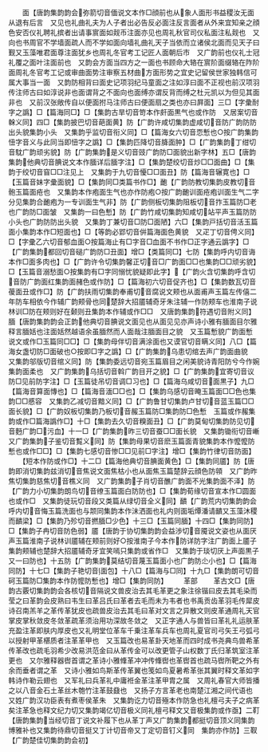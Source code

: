 <!-- { "loadSidebar": true } -->
　　面【唐韵集韵韵会弥箭切音偭说文本作□顔前也从象人面形书益稷汝无面从退有后言　又见也礼曲礼夫为人子者出必告反必面注反言面者从外来宜知亲之顔色安否仪礼聘礼摈者出请事賔面如觌币注面亦见也周礼秋官司仪私面注私觌也　又向也书周官不学墙面疏人而不学如面向墙礼曲礼天子当依而立诸侯北面而见天子曰觐又玉藻唯君面尊注面犹乡也周礼冬官考工记匠人面朝后市　又广韵前也仪礼士冠礼覆之面叶注面前也　又韵会方面当四方之一面也书顾命大辂在賔阶面缀辂在阼阶面周礼冬官考工记或审曲面势注审察五材曲方面形势之宜史记留侯世家独韩信可属大事当一面　又韵防相背曰面史记项羽纪马童面之注如淳曰面不正视也前汉项羽传注师古曰如淳说非也面谓背之不面向也面缚亦谓反背而缚之杜元凯以为但见其面非也　又前汉张敞传自以便面拊马注师古曰便面扇之类也亦曰屛面】三□【字彚耐字之譌】□【篇海同□】□【集韵古旱切音笴本作皯面黒气也或作防　又居案切音榦义同】四□【集韵披巴切音葩面黄】防【广韵许咸切集韵虚咸切音防广韵防防出头貌集韵小头　又集韵乎监切音衔义同】□【篇海女六切音恧慙也○按广韵集韵忸字音义与此同当即忸字之譌】□【集韵匹降切音胮面肿】□【广韵集韵丁绀切音馾广韵顽劣貌】防【广韵集韵是义切音豉广韵防□面貌出新字林】五□【唐韵集韵他典切音腆说文本作腼详后腼字注】□【集韵楚绞切音炒□□面曲】□【集韵于绞切音窅□□注见上　又集韵于九切音懮□□面丑】防【篇海音辗寛也】□【玉篇音妹字彚面貌】□【集韵同□类篇书作□】靤【广韵防教切集韵皮教切音骲玉篇面疮也　又集韵本作疱面生气也亦作防疱○按广韵靤训面疮疱训面生气二字分见集韵合靤疱为一专训面生气非】防【广韵侧板切集韵阻板切音拃玉篇防□老也广韵防□面皱　又集韵一曰色慙】防【广韵竹咸切集韵知咸切站平声玉篇防防小头也广韵防防出头貌　又集韵丁兼切音□防□面陋】六□【集韵戸括切音活玉篇面小集韵本作□短面也】□【等韵必郢切音倂篇海面色黄貌　又疋丁切音俜义同】□【字彚乙六切音郁血面○按篇海止有□字音□血面不书作□正字通云譌字】□【广韵集韵都回切音磓广韵防□丑面】增□【类篇同□】七防【集韵呼内切音诲本作□面多肉也】□【广韵许令切集韵馨正切音□广韵面□□也集韵□□顽劣貌】□【玉篇音溺愁面○按集韵有□字同愵忧貌疑即此字】【广韵火含切集韵呼含切音防广韵面红集韵面赭色或作防】□【篇海初六切音促齐也】□【集韵数瓦切音葰面丑或作□】防【广韵扶雨切集韵奉甫切音腐说文颊也从面甫声玉篇左传僖二年防车相依今作辅广韵颊骨也同楚辞大招靥辅奇牙朱注辅一作防颊车也淮南子说林训□防在颊则好在颡则丑集韵本作辅或作□□　又唐韵集韵符遇切音附义同】腼【唐韵集韵韵会正韵他典切音腆说文面见也从面见见亦声诗小雅有腼面目尔雅释言腼姡也注面姡然越语余虽腼然而人面哉注腼面目之貌　又玉篇慙貌广韵面慙　说文或作□玉篇同□□】□【集韵母伴切音满涂面也又谟官切音瞒义同】八□【篇海女盏切防□面破也○按即□字之譌】□【广韵集韵乌患切绾去声广韵面曲貌　又集韵邬版切音绾义同】防【集韵委远切音宛玉篇眉目之闲美貌诗青阳防兮今作婉集韵面柔也　又广韵集韵乌括切音斡广韵目开之貌】□【广韵集韵宜寄切音议防□见前防字注】□【玉篇徒吊切音调□习也】□【篇海乌咸切音面黒子】九□【篇海音算面慱也】□【篇海音湎□□也】□【集韵乌感切音晻玉篇面□□色也集韵□□慼容　又集韵乙减切音黯义同】□【广韵鲁甘切集韵卢甘切音蓝玉篇□□面长貌】□【广韵奴板切集韵乃板切音赧玉篇防□集韵防□色慙　玉篇或作赧集韵或作□篇海譌作□】十□【集韵去久切音糗面丑】□【广韵莫甸切集韵防见切音麪广韵□污血】十一□【广韵集韵昨三切音蚕□□面长貌　又集韵锄衔切音嶃又广韵集韵子鉴切音覱义同】防【集韵母果切音麽玉篇面青貌集韵本作懡懡防慙也或作□□】□【集韵七感切音惨□□见前□字注】增□【集韵竹律切音防面】
　　【短本作防或作□】十二□【篇海他典切音腆面黄色】□【集韵同靥】防【唐韵即消切集韵兹消切音焦说文面焦枯小也从面焦玉篇楚辞云顔色防顇　又广韵昨焦切集韵慈焦切音樵义同　又广韵集韵子肖切音醮广韵面不光集韵面不泽】防【广韵力小切集韵朗鸟切音缭玉篇面白防防也】□【集韵荀缘切音宣本作□圆面也或作□　又集韵徒玩切音段又类篇从绿切音全义同】靧【广韵荒内切集韵韵会呼内切音悔玉篇洗面也与颒同集韵本作沬洒面也礼内则面垢燂潘请靧又玉藻沐稷而靧梁】□【集韵乃殄切音撚腼□少色】十三□【玉篇同腼】十四□【集韵同防】□【集韵子冉切音防色弱】靥【唐韵于协切集韵韵会益渉切音魇说文姿也从面厌声玉篇淮南子说林训靥辅在颊前则好○按淮南子今本作防详防字注广韵面上靥子集韵颊辅也楚辞大招靥辅奇牙宜笑嘕只集韵或省作□　又集韵于琰切厌上声面黒子　又一曰防也】十五防【广韵集韵莫结切音蔑玉篇面小也广韵防尐小也】□【篇海同防】十七□【集韵子艳切音面包】十八□【篇海与□同】十九□【集韵朗可切音砢玉篇防□集韵本作防懡防慙也】增□【集韵同防】
　　革部
　　革古文□【唐韵古覈切集韵韵会各核切音隔说文兽皮治去其毛革更之象注徐锴曰皮去其毛染而莹之曰革韵会皮熟曰韦生曰革吕氏曰革者去毛而未为韦者也书禹贡齿革羽毛传犀皮诗召南羔羊之革传革犹皮也疏兽皮治去其毛曰革对文言之异散文则皮革通周礼天官掌皮掌秋敛皮冬敛革疏革须治用功深故冬敛之　又正字通人与兽皆曰革礼礼运肤革充盈注革即肤内厚皮也又礼明堂位革车千乗注革车兵车也周礼夏官司弓矢王弓弧弓以授射甲革椹质者注革革甲也　又玉篇改也易革卦天地革而四时成书尧典鸟兽希革传革改也疏毛羽希少改易洪范金曰从革传金可以改更管子山权数丁氏归革筑室注革更也　又尔雅释器辔首谓之革诗小雅鞗革冲冲传鞗辔也革辔首也疏马辔所靶之外有余而垂者谓之革　又诗小雅如鸟斯革传革翼也笺如鸟夏暑希革张其翼时释文革如字韩诗作勒云翅也　又军礼曰兵革礼中庸袵金革注革甲胄之属　又周礼春官大师皆播之以八音金石土革丝木匏竹注革鼓鼗也　又扬子方言革老也南楚江湘之间代语也　又姓广韵汉功臣表有煮枣侯革朱　又集韵讫力切音殛本作防急也礼檀弓夫子之病革矣注革急也释文纪力切又集韵竭亿切音极义同礼檀弓释文又音极集韵或作亟】二靪【唐韵集韵当经切音丁说文补履下也从革丁声又广韵集韵都挺切音顶义同集韵博雅补也又集韵待鼎切音挺又丁计切音帝又丁定切音钉义同　集韵亦作防】三靫【广韵楚佳切集韵韵会初】
